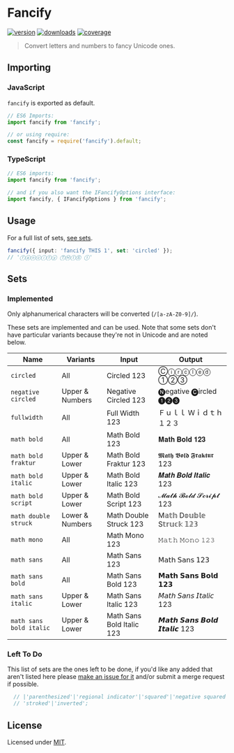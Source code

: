 # Fancify

[![version](https://img.shields.io/npm/v/fancify.svg?style=flat-square)](https://npmjs.com/package/fancify)
[![downloads](https://img.shields.io/npm/dm/fancify.svg?style=flat-square)](https://npmjs.com/package/fancify)
[![coverage](https://img.shields.io/codecov/c/gitlab/bauke/fancify.svg?style=flat-square)](https://codecov.io/gl/Bauke/fancify)

> Convert letters and numbers to fancy Unicode ones.

## Importing

### JavaScript

`fancify` is exported as default.

```javascript
// ES6 Imports:
import fancify from 'fancify';

// or using require:
const fancify = require('fancify').default;
```

### TypeScript

```typescript
// ES6 imports:
import fancify from 'fancify';

// and if you also want the IFancifyOptions interface:
import fancify, { IFancifyOptions } from 'fancify';
```

## Usage

For a full list of sets, [see sets](#sets).

```typescript
fancify({ input: 'fancify THIS 1', set: 'circled' });
// 'ⓕⓐⓝⓒⓘⓕⓨ ⓉⒽⒾⓈ ①'
```

## Sets

### Implemented

Only alphanumerical characters will be converted (`/[a-zA-Z0-9]/`).

These sets are implemented and can be used. Note that some sets don't have particular variants because they're not in Unicode and are noted below.

| Name | Variants | Input | Output |
|------|----------|-------|--------|
| `circled` | All | Circled 123 | Ⓒⓘⓡⓒⓛⓔⓓ ①②③ |
| `negative circled` | Upper & Numbers | Negative Circled 123 | 🅝egative 🅒ircled ❶❷❸ |
| `fullwidth` | All | Full Width 123 | Ｆｕｌｌ Ｗｉｄｔｈ １２３ |
| `math bold` | All | Math Bold 123 | 𝐌𝐚𝐭𝐡 𝐁𝐨𝐥𝐝 𝟏𝟐𝟑 |
| `math bold fraktur` | Upper & Lower | Math Bold Fraktur 123 | 𝕸𝖆𝖙𝖍 𝕭𝖔𝖑𝖉 𝕱𝖗𝖆𝖐𝖙𝖚𝖗 123 |
| `math bold italic` | Upper & Lower | Math Bold Italic 123 | 𝑴𝒂𝒕𝒉 𝑩𝒐𝒍𝒅 𝑰𝒕𝒂𝒍𝒊𝒄 123 |
| `math bold script` | Upper & Lower | Math Bold Script 123 | 𝓜𝓪𝓽𝓱 𝓑𝓸𝓵𝓭 𝓢𝓬𝓻𝓲𝓹𝓽 123 |
| `math double struck` | Lower & Numbers | Math Double Struck 123 | M𝕒𝕥𝕙 D𝕠𝕦𝕓𝕝𝕖 S𝕥𝕣𝕦𝕔𝕜 𝟙𝟚𝟛 |
| `math mono` | All | Math Mono 123 | 𝙼𝚊𝚝𝚑 𝙼𝚘𝚗𝚘 𝟷𝟸𝟹 |
| `math sans` | All | Math Sans 123 | 𝖬𝖺𝗍𝗁 𝖲𝖺𝗇𝗌 𝟣𝟤𝟥 |
| `math sans bold` | All | Math Sans Bold 123 | 𝗠𝗮𝘁𝗵 𝗦𝗮𝗻𝘀 𝗕𝗼𝗹𝗱 𝟭𝟮𝟯 |
| `math sans italic` | Upper & Lower | Math Sans Italic 123 | 𝘔𝘢𝘵𝘩 𝘚𝘢𝘯𝘴 𝘐𝘵𝘢𝘭𝘪𝘤 123 |
| `math sans bold italic` | Upper & Lower | Math Sans Bold Italic 123 | 𝙈𝙖𝙩𝙝 𝙎𝙖𝙣𝙨 𝘽𝙤𝙡𝙙 𝙄𝙩𝙖𝙡𝙞𝙘 123 |

### Left To Do

This list of sets are the ones left to be done, if you'd like any added that aren't listed here please [make an issue for it](https://gitlab.com/Bauke/fancify/issues) and/or submit a merge request if possible.

```typescript
  // |'parenthesized'|'regional indicator'|'squared'|'negative squared'|'small caps'|
  // 'stroked'|'inverted';
```

## License

Licensed under [MIT](https://gitlab.com/Bauke/fancify/blob/master/LICENSE).

